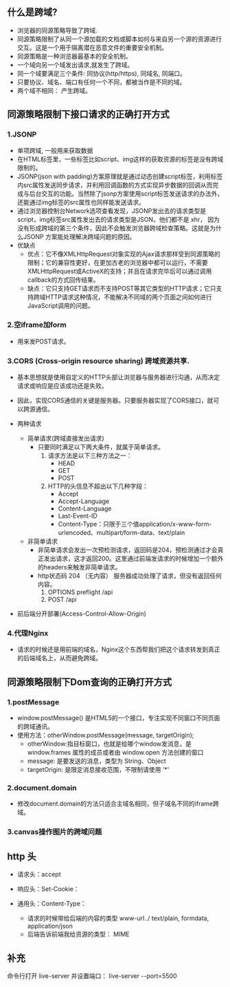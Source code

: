 ## 什么是跨域?
- 浏览器的同源策略导致了跨域. 
- 同源策略限制了从同一个源加载的文档或脚本如何与来自另一个源的资源进行交互。这是一个用于隔离潜在恶意文件的重要安全机制。
- 同源策略是一种浏览器最基本的安全机制。
- 一个域向另一个域发出请求,就发生了跨域。
- 同一个域要满足三个条件: 同协议(http/https), 同域名, 同端口。
- 只要协议、域名、端口有任何一个不同，都被当作是不同的域。
- 两个域不相同： 产生跨域。

## 同源策略限制下接口请求的正确打开方式

### 1.JSONP
- 单项跨域, 一般用来获取数据
- 在HTML标签里，一些标签比如script、img这样的获取资源的标签是没有跨域限制的。
- JSONP(json with padding)方案原理就是通过动态创建script标签，利用标签内src属性发送同步请求，并利用回调函数的方式实现异步数据的回调从而完成与后台交互的功能。当然除了jsonp方案使用script标签发送请求的办法外，还能通过img标签的src属性也同样能发送请求。
- 通过浏览器控制台Network选项查看发现，JSONP发出去的请求类型是script，img标签src属性发出去的请求类型是JSON，他们都不是 xhr， 因为没有形成跨域的第三个条件，因此不会触发浏览器跨域检查策略。这就是为什么JSONP 方案能处理解决跨域问题的原因。
- 优缺点
    - 优点：它不像XMLHttpRequest对象实现的Ajax请求那样受到同源策略的限制；它的兼容性更好，在更加古老的浏览器中都可以运行，不需要XMLHttpRequest或ActiveX的支持；并且在请求完毕后可以通过调用callback的方式回传结果。
    - 缺点：它只支持GET请求而不支持POST等其它类型的HTTP请求；它只支持跨域HTTP请求这种情况，不能解决不同域的两个页面之间如何进行JavaScript调用的问题。
### 2.空iframe加form
- 用来发POST请求。
### 3.CORS (Cross-origin resource sharing) 跨域资源共享.
- 基本思想就是使用自定义的HTTP头部让浏览器与服务器进行沟通，从而决定请求或响应是应该成功还是失败。
- 因此，实现CORS通信的关键是服务器。只要服务器实现了CORS接口，就可以跨源通信。
- 两种请求
    - 简单请求(跨域直接发出请求)
        - 只要同时满足以下两大条件，就属于简单请求。
            1. 请求方法是以下三种方法之一：
                - HEAD
                - GET
                - POST
            2. HTTP的头信息不超出以下几种字段：
                - Accept
                - Accept-Language
                - Content-Language
                - Last-Event-ID
                - Content-Type：只限于三个值application/x-www-form-urlencoded、multipart/form-data、text/plain
    - 非简单请求
        - 非简单请求会发出一次预检测请求，返回码是204，预检测通过才会真正发出请求，这才返回200。这里通过前端发请求的时候增加一个额外的headers来触发非简单请求。
        - http状态码 204 （无内容） 服务器成功处理了请求，但没有返回任何内容。 
            1. OPTIONS preflight /api
            2. POST /api

- 前后端分开部署(Access-Control-Allow-Origin)
### 4.代理Nginx
- 请求的时候还是用前端的域名，Nginx这个东西帮我们把这个请求转发到真正的后端域名上，从而避免跨域。

## 同源策略限制下Dom查询的正确打开方式
### 1.postMessage
- window.postMessage() 是HTML5的一个接口，专注实现不同窗口不同页面的跨域通讯。
- 使用方法：otherWindow.postMessage(message, targetOrigin);
    - otherWindow:指目标窗口，也就是给哪个window发消息，是 window.frames 属性的成员或者由 window.open 方法创建的窗口
    - message: 是要发送的消息，类型为 String、Object
    - targetOrigin: 是限定消息接收范围，不限制请使用 '*'
### 2.document.domain
- 修改document.domain的方法只适合主域名相同，但子域名不同的iframe跨域。
### 3.canvas操作图片的跨域问题

## http 头
- 请求头：accept

- 响应头：Set-Cookie：

- 通用头：Content-Type：
    - 请求的时候带给后端的内容的类型 www-url../ text/plain, formdata, application/json
    - 后端告诉前端我给资源的类型： MIME

## 补充
命令行打开 live-server 并设置端口： live-server --port=5500